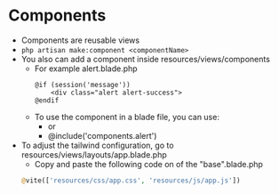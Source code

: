 # Components
- Components are reusable views
- `php artisan make:component <componentName>`
- You also can add a component inside resources/views/components
  - For example alert.blade.php
    ```blade php
    @if (session('message'))
        <div class="alert alert-success">
    @endif
    ```
  - To use the component in a blade file, you can use:
    - <x-alert/> <!-- Blade component tag to call the component -->
    or 
    - @include('components.alert') <!-- Includes the contents of another view -->
- To adjust the tailwind configuration, go to resources/views/layouts/app.blade.php
  - Copy and paste the following code on <head> of the "base".blade.php
  ```php
  @vite(['resources/css/app.css', 'resources/js/app.js'])
  ```